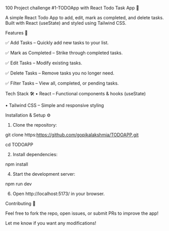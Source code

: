 100 Project challenge #1-TODOApp with React
Todo Task App 📝

A simple React Todo App to add, edit, mark as completed, and delete tasks. Built with React (useState) and styled using Tailwind CSS.

Features 🚀

✅ Add Tasks – Quickly add new tasks to your list.

✅ Mark as Completed – Strike through completed tasks.

✅ Edit Tasks – Modify existing tasks.

✅ Delete Tasks – Remove tasks you no longer need.

✅ Filter Tasks – View all, completed, or pending tasks.


Tech Stack 🛠
• React – Functional components & hooks (useState)

• Tailwind CSS – Simple and responsive styling

Installation & Setup ⚙️
1. Clone the repository:

git clone https:https://github.com/gopikalakshmia/TODOAPP.git

cd TODOAPP

2. Install dependencies:
   
npm install

4. Start the development server:
   
npm run dev

6. Open http://localhost:5173/ in your browser.


Contributing 🤝

Feel free to fork the repo, open issues, or submit PRs to improve the app!

Let me know if you want any modifications!

